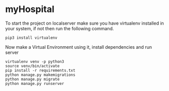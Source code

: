 # myHospital

To start the project on localserver make sure you have virtualenv installed in your system, if not then run the following command.

```
pip3 install virtualenv
```

Now make a Virtual Environment using it, install dependencies and run server

```
virtualenv venv -p python3
source venv/bin/activate
pip install -r requirements.txt
python manage.py makemigrations
python manage.py migrate
python manage.py runserver
```
